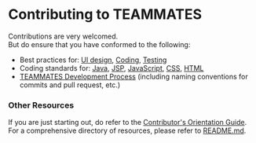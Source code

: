# Contributing to TEAMMATES

Contributions are very welcomed.  
But do ensure that you have conformed to the following:
* Best practices for: [UI design][ui], [Coding][code], [Testing][test]
* Coding standards for: [Java][java], [JSP][jsp], [JavaScript][js], [CSS][css], [HTML][html]
* [TEAMMATES Development Process][dev] (including naming conventions for commits and pull request, etc.)

[ui]: https://docs.google.com/document/d/1Vj59--sCYUfxgg-iLI53hMfc6YY1gguATTN_KXTQVUo/pub?embedded=true
[code]: https://docs.google.com/document/d/14EFJzdhp10qQ9iZ-FwsS1FAf42voe4exrlbefo_zYaU/pub?embedded=true
[test]: https://docs.google.com/document/d/1aK-1ubIA59fbNsEujwvWKqx7itwLPTD6mzFo4F_oEoI/pub?embedded=true

[java]: https://docs.google.com/document/d/1iAESIXM0zSxEa5OY7dFURam_SgLiSMhPQtU0drQagrs/pub?embedded=true
[jsp]: https://docs.google.com/document/d/14bXfdveXvoIaPBYpL19m4PK6oPabSnnoawj6OGjOzD4/pub?embedded=true
[js]: https://docs.google.com/document/d/1gZ6WG6HBTJYHAtVkz9kzi_SUuzfXqzO-SvFnLuag2xM/pub?embedded=true
[css]: https://docs.google.com/document/d/1wA9paRA9cS7ByStGbhRRUZLEzEzimrNQjIDPVqy1ScI/pub?embedded=true
[html]: https://docs.google.com/document/d/12PJYbQoqjK-0LzaUuguQ4kGE--eikCcHfwzZDGwFOJ0/pub?embedded=true

[dev]: /devdocs/process.md

### Other Resources
If you are just starting out, do refer to the [Contributor's Orientation Guide][COG].  
For a comprehensive directory of resources, please refer to [README.md][readme].

[COG]: https://docs.google.com/document/d/1cY9pmEmw4dC6Z4LjN1WUTsynJ0jVPgbWsFhdyBy_wCU/pub?embedded=true
[readme]: /README.md
